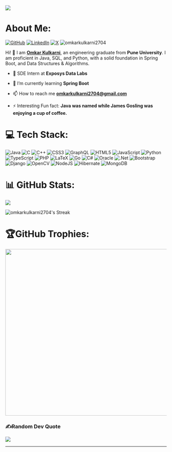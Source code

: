  <img src="https://readme-typing-svg.herokuapp.com/?font=Righteous&size=35&center=true&vCenter=true&width=500&height=70&duration=4000&lines=Hi+There!+👋;+I'm+Omkar+Kulkarni!;" /> 


# About Me:    

 
[![GitHub](https://img.shields.io/badge/GitHub-%40omkarkulkarni-239a3b.svg)](https://github.com/omkarkulkarni2704)
[![LinkedIn](https://img.shields.io/badge/LinkedIn-%40omkarkulkarni-0c66c3.svg)](https://www.linkedin.com/in/omkarkulkarni-dev/)
[![X](https://img.shields.io/badge/X-%40omkarkulkarni-222222.svg)](https://x.com/omkarkulkarni_) 
<img src="https://komarev.com/ghpvc/?username=omkarkulkarni2704&label=Profile%20views&color=0e75b6&style=flat" alt="omkarkulkarni2704"/> 


Hi! 👋 I am [**Omkar Kulkarni**](https://github.com/omkarkulkarni2704), an engineering graduate from **Pune University**. I am proficient in Java, SQL, and Python, with a solid foundation in Spring Boot, and Data Structures & Algorithms.
  
- 🔭 SDE Intern at **Exposys Data Labs**

- 🌱 I’m currently learning **Spring Boot**

- 📫 How to reach me **omkarkulkarni2704@gmail.com**

- ⚡ Interesting Fun fact: **Java was named while James Gosling was enjoying a cup of coffee.**


# 💻 Tech Stack:
![Java](https://img.shields.io/badge/java-%23ED8B00.svg?style=for-the-badge&logo=openjdk&logoColor=white) ![C](https://img.shields.io/badge/c-%2300599C.svg?style=for-the-badge&logo=c&logoColor=white) ![C++](https://img.shields.io/badge/c++-%2300599C.svg?style=for-the-badge&logo=c%2B%2B&logoColor=white) ![CSS3](https://img.shields.io/badge/css3-%231572B6.svg?style=for-the-badge&logo=css3&logoColor=white) ![GraphQL](https://img.shields.io/badge/-GraphQL-E10098?style=for-the-badge&logo=graphql&logoColor=white) ![HTML5](https://img.shields.io/badge/html5-%23E34F26.svg?style=for-the-badge&logo=html5&logoColor=white)  ![JavaScript](https://img.shields.io/badge/javascript-%23323330.svg?style=for-the-badge&logo=javascript&logoColor=%23F7DF1E) ![Python](https://img.shields.io/badge/python-3670A0?style=for-the-badge&logo=python&logoColor=ffdd54) ![TypeScript](https://img.shields.io/badge/typescript-%23007ACC.svg?style=for-the-badge&logo=typescript&logoColor=white) ![PHP](https://img.shields.io/badge/php-%23777BB4.svg?style=for-the-badge&logo=php&logoColor=white) ![LaTeX](https://img.shields.io/badge/latex-%23008080.svg?style=for-the-badge&logo=latex&logoColor=white) ![Go](https://img.shields.io/badge/go-%2300ADD8.svg?style=for-the-badge&logo=go&logoColor=white) ![C#](https://img.shields.io/badge/c%23-%23239120.svg?style=for-the-badge&logo=csharp&logoColor=white) ![Oracle](https://img.shields.io/badge/Oracle-F80000?style=for-the-badge&logo=oracle&logoColor=white) ![.Net](https://img.shields.io/badge/.NET-5C2D91?style=for-the-badge&logo=.net&logoColor=white) ![Bootstrap](https://img.shields.io/badge/bootstrap-%238511FA.svg?style=for-the-badge&logo=bootstrap&logoColor=white) ![Django](https://img.shields.io/badge/django-%23092E20.svg?style=for-the-badge&logo=django&logoColor=white) ![OpenCV](https://img.shields.io/badge/opencv-%23white.svg?style=for-the-badge&logo=opencv&logoColor=white) ![NodeJS](https://img.shields.io/badge/node.js-6DA55F?style=for-the-badge&logo=node.js&logoColor=white) ![Hibernate](https://img.shields.io/badge/Hibernate-59666C?style=for-the-badge&logo=Hibernate&logoColor=white) ![MongoDB](https://img.shields.io/badge/MongoDB-%234ea94b.svg?style=for-the-badge&logo=mongodb&logoColor=white)


# 📊 GitHub Stats:
<img src="https://github-readme-stats.vercel.app/api?username=omkarkulkarni2704&show_icons=true&locale=en&theme=dark&rank_icon=github" />

![omkarkulkarni2704's Streak](https://github-readme-streak-stats.herokuapp.com/?user=omkarkulkarni2704&theme=dark&hide_border=false)


# 🏆GitHub Trophies:
<a href="https://stats.hyo.dev"><img src="https://stats.hyo.dev/api/github-trophies?login=omkarkulkarni2704" width="520" /></a>


### ✍️Random Dev Quote
![](https://quotes-github-readme.vercel.app/api?type=horizontal&theme=dark)



---

<!-- Proudly created with GPRM ( https://gprm.itsvg.in ) -->
